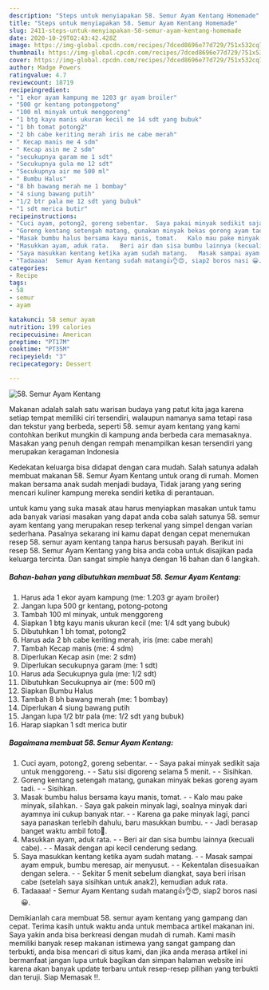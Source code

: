 ```yaml
---
description: "Steps untuk menyiapakan 58. Semur Ayam Kentang Homemade"
title: "Steps untuk menyiapakan 58. Semur Ayam Kentang Homemade"
slug: 2411-steps-untuk-menyiapakan-58-semur-ayam-kentang-homemade
date: 2020-10-29T02:43:42.428Z
image: https://img-global.cpcdn.com/recipes/7dced8696e77d729/751x532cq70/58-semur-ayam-kentang-foto-resep-utama.jpg
thumbnail: https://img-global.cpcdn.com/recipes/7dced8696e77d729/751x532cq70/58-semur-ayam-kentang-foto-resep-utama.jpg
cover: https://img-global.cpcdn.com/recipes/7dced8696e77d729/751x532cq70/58-semur-ayam-kentang-foto-resep-utama.jpg
author: Madge Powers
ratingvalue: 4.7
reviewcount: 18719
recipeingredient:
- "1 ekor ayam kampung me 1203 gr ayam broiler"
- "500 gr kentang potongpotong"
- "100 ml minyak untuk menggoreng"
- "1 btg kayu manis ukuran kecil me 14 sdt yang bubuk"
- "1 bh tomat potong2"
- "2 bh cabe keriting merah iris me cabe merah"
- " Kecap manis me 4 sdm"
- " Kecap asin me 2 sdm"
- "secukupnya garam me 1 sdt"
- "Secukupnya gula me 12 sdt"
- "Secukupnya air me 500 ml"
- " Bumbu Halus"
- "8 bh bawang merah me 1 bombay"
- "4 siung bawang putih"
- "1/2 btr pala me 12 sdt yang bubuk"
- "1 sdt merica butir"
recipeinstructions:
- "Cuci ayam, potong2, goreng sebentar.  Saya pakai minyak sedikit saja untuk menggoreng.   Satu sisi digoreng selama 5 menit.   Sisihkan."
- "Goreng kentang setengah matang, gunakan minyak bekas goreng ayam tadi.  Sisihkan."
- "Masak bumbu halus bersama kayu manis, tomat.   Kalo mau pake minyak, silahkan.  Saya gak pakein minyak lagi, soalnya minyak dari ayamnya ini cukup banyak ntar.   Karena ga pake minyak lagi, panci saya panaskan terlebih dahulu, baru masukkan bumbu.   Jadi berasap banget waktu ambil foto😬."
- "Masukkan ayam, aduk rata.   Beri air dan sisa bumbu lainnya (kecuali cabe).   Masak dengan api kecil cenderung sedang."
- "Saya masukkan kentang ketika ayam sudah matang.   Masak sampai ayam empuk, bumbu meresap, air menyusut.   Kekentalan disesuaikan dengan selera.   Sekitar 5 menit sebelum diangkat, saya beri irisan cabe (setelah saya sisihkan untuk anak2), kemudian aduk rata."
- "Tadaaaa!  Semur Ayam Kentang sudah matang👍👌😍, siap2 boros nasi 😀."
categories:
- Recipe
tags:
- 58
- semur
- ayam

katakunci: 58 semur ayam 
nutrition: 199 calories
recipecuisine: American
preptime: "PT17M"
cooktime: "PT35M"
recipeyield: "3"
recipecategory: Dessert

---
```



![58. Semur Ayam Kentang](https://img-global.cpcdn.com/recipes/7dced8696e77d729/751x532cq70/58-semur-ayam-kentang-foto-resep-utama.jpg)

Makanan adalah salah satu warisan budaya yang patut kita jaga karena setiap tempat memiliki ciri tersendiri, walaupun namanya sama tetapi rasa dan tekstur yang berbeda, seperti 58. semur ayam kentang yang kami contohkan berikut mungkin di kampung anda berbeda cara memasaknya. Masakan yang penuh dengan rempah menampilkan kesan tersendiri yang merupakan keragaman Indonesia



Kedekatan keluarga bisa didapat dengan cara mudah. Salah satunya adalah membuat makanan 58. Semur Ayam Kentang untuk orang di rumah. Momen makan bersama anak sudah menjadi budaya, Tidak jarang yang sering mencari kuliner kampung mereka sendiri ketika di perantauan.

untuk kamu yang suka masak atau harus menyiapkan masakan untuk tamu ada banyak variasi masakan yang dapat anda coba salah satunya 58. semur ayam kentang yang merupakan resep terkenal yang simpel dengan varian sederhana. Pasalnya sekarang ini kamu dapat dengan cepat menemukan resep 58. semur ayam kentang tanpa harus bersusah payah.
Berikut ini resep 58. Semur Ayam Kentang yang bisa anda coba untuk disajikan pada keluarga tercinta. Dan sangat simple hanya dengan 16 bahan dan 6 langkah.


<!--inarticleads1-->

##### Bahan-bahan yang dibutuhkan membuat 58. Semur Ayam Kentang:

1. Harus ada 1 ekor ayam kampung (me: 1.203 gr ayam broiler)
1. Jangan lupa 500 gr kentang, potong-potong
1. Tambah 100 ml minyak, untuk menggoreng
1. Siapkan 1 btg kayu manis ukuran kecil (me: 1/4 sdt yang bubuk)
1. Dibutuhkan 1 bh tomat, potong2
1. Harus ada 2 bh cabe keriting merah, iris (me: cabe merah)
1. Tambah  Kecap manis (me: 4 sdm)
1. Diperlukan  Kecap asin (me: 2 sdm)
1. Diperlukan secukupnya garam (me: 1 sdt)
1. Harus ada Secukupnya gula (me: 1/2 sdt)
1. Dibutuhkan Secukupnya air (me: 500 ml)
1. Siapkan  Bumbu Halus
1. Tambah 8 bh bawang merah (me: 1 bombay)
1. Diperlukan 4 siung bawang putih
1. Jangan lupa 1/2 btr pala (me: 1/2 sdt yang bubuk)
1. Harap siapkan 1 sdt merica butir




<!--inarticleads2-->

##### Bagaimana membuat  58. Semur Ayam Kentang:

1. Cuci ayam, potong2, goreng sebentar. -  - Saya pakai minyak sedikit saja untuk menggoreng.  -  - Satu sisi digoreng selama 5 menit.  -  - Sisihkan.
1. Goreng kentang setengah matang, gunakan minyak bekas goreng ayam tadi. -  - Sisihkan.
1. Masak bumbu halus bersama kayu manis, tomat.  -  - Kalo mau pake minyak, silahkan.  - Saya gak pakein minyak lagi, soalnya minyak dari ayamnya ini cukup banyak ntar.  -  - Karena ga pake minyak lagi, panci saya panaskan terlebih dahulu, baru masukkan bumbu.  -  - Jadi berasap banget waktu ambil foto😬.
1. Masukkan ayam, aduk rata.  -  - Beri air dan sisa bumbu lainnya (kecuali cabe).  -  - Masak dengan api kecil cenderung sedang.
1. Saya masukkan kentang ketika ayam sudah matang.  -  - Masak sampai ayam empuk, bumbu meresap, air menyusut.  -  - Kekentalan disesuaikan dengan selera.  -  - Sekitar 5 menit sebelum diangkat, saya beri irisan cabe (setelah saya sisihkan untuk anak2), kemudian aduk rata.
1. Tadaaaa!  - Semur Ayam Kentang sudah matang👍👌😍, siap2 boros nasi 😀.




Demikianlah cara membuat 58. semur ayam kentang yang gampang dan cepat. Terima kasih untuk waktu anda untuk membaca artikel makanan ini. Saya yakin anda bisa berkreasi dengan mudah di rumah. Kami masih memiliki banyak resep makanan istimewa yang sangat gampang dan terbukti, anda bisa mencari di situs kami, dan jika anda merasa artikel ini bermanfaat jangan lupa untuk bagikan dan simpan halaman website ini karena akan banyak update terbaru untuk resep-resep pilihan yang terbukti dan teruji. Siap Memasak !!. 
